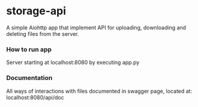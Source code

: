 # storage-api

A simple Aiohttp app that implement API for uploading, downloading and deleting files from the server.

### How to run app
Server starting at localhost:8080 by executing app.py

### Documentation
All ways of interactions with files documented in swagger page, located at: localhost:8080/api/doc